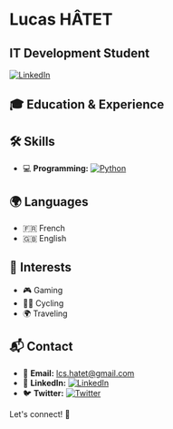 # Lucas HÂTET

## IT Development Student
[![LinkedIn](https://img.shields.io/badge/-LinkedIn-blue?style=for-the-badge&logo=linkedin)](https://www.linkedin.com/in/lucas-hatet-69965a311/)





## 🎓 Education & Experience

## 🛠 Skills
- 💻 **Programming:** [![Python](https://img.shields.io/badge/-Python-3776AB?logo=python&logoColor=white)](https://www.python.org/)

## 🌍 Languages
- 🇫🇷 French
- 🇬🇧 English

## 🎯 Interests
- 🎮 Gaming
- 🚴‍♂️ Cycling
- 🌍 Traveling

## 📬 Contact
- 📧 **Email:** lcs.hatet@gmail.com
- 💼 **LinkedIn:** [![LinkedIn](https://img.shields.io/badge/-LinkedIn-0077B5?logo=linkedin&logoColor=white)](https://www.linkedin.com/)
- 🐦 **Twitter:** [![Twitter](https://img.shields.io/badge/-Twitter-1DA1F2?logo=twitter&logoColor=white)](https://twitter.com/)

Let's connect! 🚀
